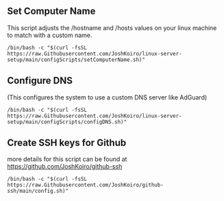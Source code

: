 ## Set Computer Name
This script adjusts the /hostname and /hosts values on your linux machine to match with a custom name.
```
/bin/bash -c "$(curl -fsSL https://raw.Githubusercontent.com/JoshKoiro/linux-server-setup/main/configScripts/setComputerName.sh)"
```
## Configure DNS
(This configures the system to use a custom DNS server like AdGuard)
```
/bin/bash -c "$(curl -fsSL https://raw.Githubusercontent.com/JoshKoiro/linux-server-setup/main/configScripts/configDNS.sh)"
```
## Create SSH keys for Github
more details for this script can be found at https://github.com/JoshKoiro/github-ssh
```
/bin/bash -c "$(curl -fsSL https://raw.Githubusercontent.com/JoshKoiro/github-ssh/main/config.sh)"
```
